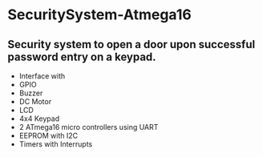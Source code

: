 # SecuritySystem-Atmega16
## Security system to open a door upon successful password entry on a keypad.
- Interface with 
- GPIO
- Buzzer
- DC Motor
- LCD
- 4x4 Keypad
- 2 ATmega16 micro controllers using UART
- EEPROM with I2C
- Timers with Interrupts
